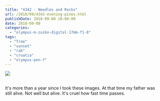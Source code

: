 ```yaml
---
title: "4342 - Needles and Rocks"
url: /2018/09/4342-evening-pines.html
publishDate: 2018-09-08 18:00:00
date: 2018-09-08
categories: 
  - "olympus-m-zuiko-digital-17mm-f1-8"
tags: 
  - "Tree"
  - "sunset"
  - "rab"
  - "croatia"
  - "olympus-pen-f"
---
```

<div class="container">
<div class="center"><a target="_blank" href="https://d25zfm9zpd7gm5.cloudfront.net/1200x1200/2017/20170716_201258_lr.jpg"><img class="webfeedsFeaturedVisual" src="https://d25zfm9zpd7gm5.cloudfront.net/0600x0600/2017/20170716_201258_lr.jpg" /></a></div>
</div>
<br />

It's more than a year since I took these images. At that time my
father was still alive. Not well but alive. It's cruel how fast time
passes.
